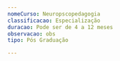 ```yaml
---
nomeCurso: Neuropscopedagogia
classificacao: Especialização
duracao: Pode ser de 4 a 12 meses
observacao: obs
tipo: Pós Graduação

---
```


